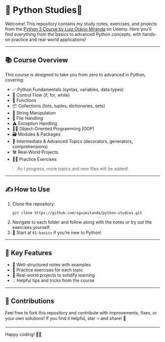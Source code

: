 # 🐍 Python Studies🚀

Welcome! This repository contains my study notes, exercises, and projects from the [Python 3 Course by Luiz Otávio Miranda](https://www.udemy.com/course/python-3-do-zero-ao-avancado/  ) on Udemy.
Here you'll find everything from the basics to advanced Python concepts, with hands-on practice and real-world applications!

---

## 📚 Course Overview

This course is designed to take you from zero to advanced in Python, covering:

- ✅ Python Fundamentals (syntax, variables, data types)
- 🔄 Control Flow (if, for, while)
- 🧮 Functions
- 📦 Collections (lists, tuples, dictionaries, sets)
- 📝 String Manipulation
- 📂 File Handling
- ⚠️ Exception Handling
- 🧑‍💻 Object-Oriented Programming (OOP)
- 🗃️ Modules & Packages
- 🧠 Intermediate & Advanced Topics (decorators, generators, comprehensions)
- 🛠️ Real-World Projects 
- 🏋️‍♂️ Practice Exercises

> As I progress, more topics and new files will be added!

---


## ✍️ How to Use

1. Clone the repository:
   ```bash
   git clone https://github.com/xguimitanda/python-studies.git
   ```
2. Navigate to each folder and follow along with the notes or try out the exercises yourself.
3. 🚩 Start at `01-basics` if you’re new to Python!

---

## 🌟 Key Features

- 📝 Well-structured notes with examples
- 🎯 Practice exercises for each topic
- 📁 Real-world projects to solidify learning
- 💡 Helpful tips and tricks from the course

---

## 🤝 Contributions

Feel free to fork this repository and contribute with improvements, fixes, or your own solutions!
If you find it helpful, star ⭐ and share! 🥳

---

Happy coding! 🚀🐍

